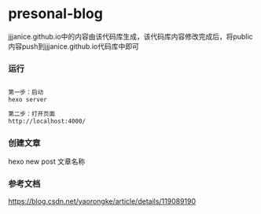 # presonal-blog

jjjanice.github.io中的内容由该代码库生成，该代码库内容修改完成后，将public内容push到jjjanice.github.io代码库中即可

### 运行
```bash

第一步：启动
hexo server

第二步：打开页面
http://localhost:4000/
```

### 创建文章
hexo new post 文章名称

### 参考文档
https://blog.csdn.net/yaorongke/article/details/119089190